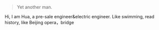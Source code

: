 

> Yet another man.


Hi, I am Hua, a pre-sale engineer&electric engineer.
Like swimming, read history, like Beijing opera，bridge



